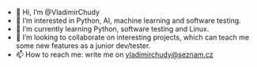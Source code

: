 - 👋 Hi, I’m @VladimirChudy
- 👀 I’m interested in Python, AI, machine learning and software testing. 
- 🌱 I’m currently learning Python, software testing and Linux. 
- 💞️ I’m looking to collaborate on interesting projects, which can teach me some new features as a junior dev/tester. 
- 📫 How to reach me: write me on vladimirchudy@seznam.cz

<!---
VladimirChudy/VladimirChudy is a ✨ special ✨ repository because its `README.md` (this file) appears on your GitHub profile.
You can click the Preview link to take a look at your changes.
--->
